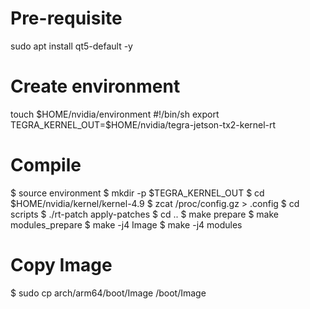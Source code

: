 # Pre-requisite
sudo apt install qt5-default -y

# Create environment
touch $HOME/nvidia/environment
#!/bin/sh
export TEGRA_KERNEL_OUT=$HOME/nvidia/tegra-jetson-tx2-kernel-rt

# Compile
$ source environment
$ mkdir -p $TEGRA_KERNEL_OUT
$ cd $HOME/nvidia/kernel/kernel-4.9
$ zcat /proc/config.gz > .config
$ cd scripts
$ ./rt-patch apply-patches
$ cd ..
$ make prepare
$ make modules_prepare
$ make -j4 Image
$ make -j4 modules

# Copy Image
$ sudo cp arch/arm64/boot/Image /boot/Image
